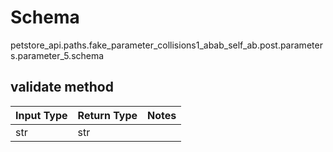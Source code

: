 # Schema
petstore_api.paths.fake_parameter_collisions1_abab_self_ab.post.parameters.parameter_5.schema

## validate method
Input Type | Return Type | Notes
------------ | ------------- | -------------
str | str |
